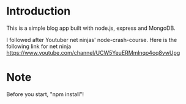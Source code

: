 # Introduction

This is a simple blog app built with node.js, express and MongoDB.

I followed after Youtuber net ninjas' node-crash-course.
Here is the following link for net ninja https://www.youtube.com/channel/UCW5YeuERMmlnqo4oq8vwUpg

# Note

Before you start, "npm install"!
